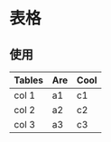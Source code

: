 # 表格

## 使用

| Tables | Are | Cool |
|--------|-----|------|
| col 1  | a1  | c1   |
| col 2  | a2  | c2   |
| col 3  | a3  | c3   |
